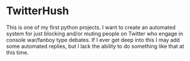# TwitterHush

This is one of my first python projects.  I want to create an automated system for just blocking and/or muting people on Twitter who engage in console war/fanboy type debates.  If I ever get deep into this I may add some automated replies, but I lack the ability to do something like that at this time. 

